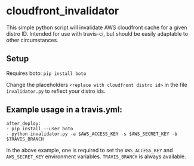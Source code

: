 # cloudfront_invalidator

This simple python script will invalidate AWS cloudfront cache for a given distro ID. Intended for use with travis-ci, but should be easily adaptable to other circumstances.

## Setup

Requires boto:
`pip install boto`

Change the placeholders `<replace with cloudfront distro id>` in the file `invalidator.py` to reflect your distro ids. 


## Example usage in a travis.yml:

```
after_deploy:
- pip install --user boto
- python invalidator.py -a $AWS_ACCESS_KEY -s $AWS_SECRET_KEY -b $TRAVIS_BRANCH
```

In the above example, one is required to set the `AWS_ACCESS_KEY` and `AWS_SECRET_KEY` environment variables. `TRAVIS_BRANCH` is always available.
